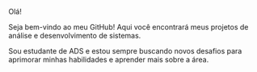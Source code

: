 Olá!

Seja bem-vindo ao meu GitHub! Aqui você encontrará meus projetos de análise e desenvolvimento de sistemas.

Sou estudante de ADS e estou sempre buscando novos desafios para aprimorar minhas habilidades e aprender mais sobre a área.

<!---
Joel-Santana03/Joel-Santana03 is a ✨ special ✨ repository because its `README.md` (this file) appears on your GitHub profile.
You can click the Preview link to take a look at your changes.
--->
